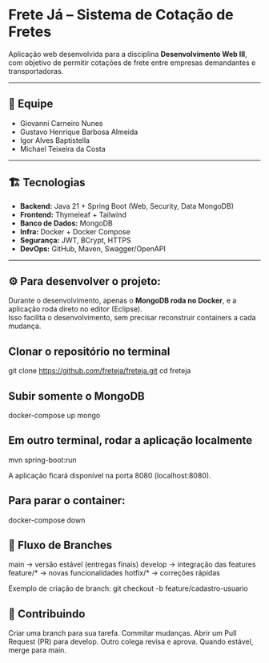 # Frete Já – Sistema de Cotação de Fretes

Aplicação web desenvolvida para a disciplina **Desenvolvimento Web III**, com objetivo de permitir cotações de frete entre empresas demandantes e transportadoras.

---

## 👥 Equipe
- Giovanni Carneiro Nunes
- Gustavo Henrique Barbosa Almeida
- Igor Alves Baptistella
- Michael Teixeira da Costa

---

## 🏗️ Tecnologias
- **Backend:** Java 21 + Spring Boot (Web, Security, Data MongoDB)
- **Frontend:** Thymeleaf + Tailwind
- **Banco de Dados:** MongoDB
- **Infra:** Docker + Docker Compose
- **Segurança:** JWT, BCrypt, HTTPS
- **DevOps:** GitHub, Maven, Swagger/OpenAPI

---

## ⚙️ Para desenvolver o projeto:
Durante o desenvolvimento, apenas o **MongoDB roda no Docker**, e a aplicação roda direto no editor (Eclipse).  
Isso facilita o desenvolvimento, sem precisar reconstruir containers a cada mudança.

## Clonar o repositório no terminal
git clone https://github.com/freteja/freteja.git
cd freteja

## Subir somente o MongoDB
docker-compose up mongo

## Em outro terminal, rodar a aplicação localmente
mvn spring-boot:run

A aplicação ficará disponível na porta 8080 (localhost:8080).

## Para parar o container:
docker-compose down


## 🌿 Fluxo de Branches
main → versão estável (entregas finais)
develop → integração das features
feature/* → novas funcionalidades
hotfix/* → correções rápidas

Exemplo de criação de branch:
git checkout -b feature/cadastro-usuario

## 🔄 Contribuindo
Criar uma branch para sua tarefa.
Commitar mudanças.
Abrir um Pull Request (PR) para develop.
Outro colega revisa e aprova.
Quando estável, merge para main.
